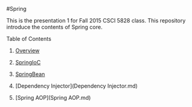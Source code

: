 #Spring

This is the presentation 1 for Fall 2015 CSCI 5828 class. This repository introduce the contents of Spring core.  

Table of Contents  
1. [Overview](Overview.md)

2. [SpringIoC](SpringIoC.md)

3. [SpringBean](SpringBean.md)

4. [Dependency Injector](Dependency Injector.md)

5. [Spring AOP](Spring AOP.md)
